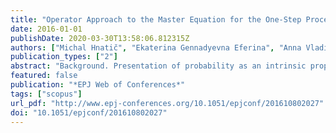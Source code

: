 ```yaml
---
title: "Operator Approach to the Master Equation for the One-Step Process"
date: 2016-01-01
publishDate: 2020-03-30T13:58:06.812315Z
authors: ["Michal Hnatič", "Ekaterina Gennadyevna Eferina", "Anna Vladislavovna Korolkova", "Dmitry Sergeevich Kulyabov", "Leonid Antonovich Sevastyanov"]
publication_types: ["2"]
abstract: "Background. Presentation of probability as an intrinsic property of the nature leads researchers to switch from deterministic to stochastic description of the phenomena. On the basis of the ideology of N. G. van Kampen and C. W. Gardiner the procedure of stochastization of one-step process was formulated. It allows to write down the master equation based on the type of of the kinetic equations (equations of interactions) and assumptions about the nature of the process (which may not neces- sarily process of birth–death). The kinetics of the interaction has recently attracted attention because it often occurs in the physical, chemical, technical, biological, environmental, economic, and sociological systems. However, there are no general methods for the direct study of this equation. The expansion of the equation in a formal Taylor series (so called Kramers–Moyal's expansion) is used in the procedure of stochastization of one-step processes. It is also possible to apply system size expansion (van Kampen's expansion). Leaving in the expansion terms up to second order we can get the Fokker–Planck equation, and after the Langevin equation. It should be clearly understood that these equations are approximate recording of the master equation. Purpose. However, this does not remove the need for the study of the master equation. Moreover, that the power series produced during the decomposition of the master equation may be divergent (for example, in spatial models). This makes it impossible to apply the classical perturbation theory. Method. It is proposed to use quantum field perturbation theory for the statistical systems (so-called method Doi). The perturbation series are treated in the spirit of the Feynman path integral, where the Green's functions of the perturbed Liouville operator of the master equation are propagators. For more convenience of selection of the perturbed and unperturbed parts of the Liouville operator and to obtain the explicit form of the Green function of the master equation we need to rewrite the equation in the occupation number representation (Fock state). Results. This work is a methodological material that describes the principles of master equation solution based on methods of quantum field perturbation theory. The feature presentation is that it is designed for non-specialists in quantum field theory. This example uses Verhulst model because of its simplicity and clarity (the first order equation, is independent of the spatial variables, however, contains non-linearity). Conclusions. The described method allows to solve directly the master equation and obtain the model parameters, such as the moments and the probability density distribution."
featured: false
publication: "*EPJ Web of Conferences*"
tags: ["scopus"]
url_pdf: "http://www.epj-conferences.org/10.1051/epjconf/201610802027"
doi: "10.1051/epjconf/201610802027"
---
```


